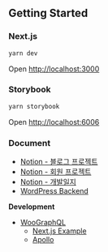 ## Getting Started

### Next.js

```bash
yarn dev
```

Open [http://localhost:3000](http://localhost:3000)

### Storybook

```bash
yarn storybook
```

Open [http://localhost:6006](http://localhost:6006)

### Document

- [Notion - 블로그 프로젝트](https://www.notion.so/IOB-V1-ef8a2eea4b934904a06396fba00a2e7e?pvs=4)
- [Notion - 회원 프로젝트](https://www.notion.so/IOB-V1-426e3ec9273e43b084b285e6018545cc?pvs=4)
- [Notion - 개발일지](https://www.notion.so/d81e1e519d1f45619463d521f556e29a?pvs=4)
- [WordPress Backend](https://iob-develop.firepunch.buzz/wp-admin/)

**Development**

- [WooGraphQL](https://woographql.com/docs)
  - [Next.js Example](https://github.com/imranhsayed/woo-next/blob/master/src/queries/product-and-categories.js)
  - [Apollo](https://www.apollographql.com/blog/apollo-client/next-js/how-to-use-apollo-client-with-next-js-13/)
